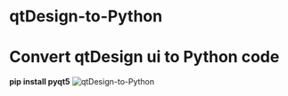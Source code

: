 # qtDesign-to-Python
# Convert qtDesign ui to Python code<br />
**pip install pyqt5**
![qtDesign-to-Python](https://github.com/brahmihub/qtDesign-to-Python/assets/151893249/2bec97d6-a7e3-4d39-8f19-fdd70191507d)
